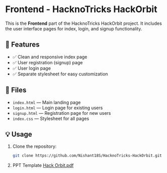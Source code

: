 # Frontend - HacknoTricks HackOrbit

This is the **Frontend** part of the HacknoTricks HackOrbit project. It includes the user interface pages for index, login, and signup functionality.

## 🚀 Features

- ✅ Clean and responsive index page
- ✅ User registration (signup) page
- ✅ User login page
- ✅ Separate stylesheet for easy customization

## 📄 Files

- `index.html` — Main landing page
- `login.html` — Login page for existing users
- `signup.html` — Registration page for new users
- `index.css` — Stylesheet for all pages

## 💡 Usage

1. Clone the repository:
   ```bash
   git clone https://github.com/Nishant18S/HacknoTricks-HackOrbit.git

2. PPT Template
   [Hack Orbit.pdf](https://github.com/user-attachments/files/21118080/Hack.Orbit_11zon.pdf)

   
